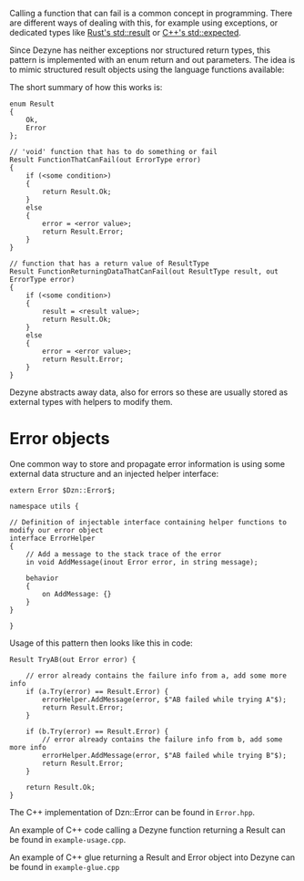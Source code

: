 Calling a function that can fail is a common concept in programming. There are different ways of dealing with this, for example using exceptions, or dedicated types like [Rust's std::result](https://doc.rust-lang.org/std/result/) or [C++'s std::expected](https://en.cppreference.com/w/cpp/utility/expected).

Since Dezyne has neither exceptions nor structured return types, this pattern is implemented with an enum return and out parameters. The idea is to mimic structured result objects using the language functions available:

The short summary of how this works is:

```dzn
enum Result
{
    Ok,
    Error
};

// 'void' function that has to do something or fail
Result FunctionThatCanFail(out ErrorType error)
{
    if (<some condition>)
    {
        return Result.Ok;
    }
    else
    {
        error = <error value>;
        return Result.Error;
    }
}

// function that has a return value of ResultType
Result FunctionReturningDataThatCanFail(out ResultType result, out ErrorType error)
{
    if (<some condition>)
    {
        result = <result value>;
        return Result.Ok;
    }
    else
    {
        error = <error value>;
        return Result.Error;
    }
}
```

Dezyne abstracts away data, also for errors so these are usually stored as external types with helpers to modify them.

# Error objects

One common way to store and propagate error information is using some external data structure and an injected helper interface:

```dzn
extern Error $Dzn::Error$;

namespace utils {

// Definition of injectable interface containing helper functions to modify our error object
interface ErrorHelper
{
    // Add a message to the stack trace of the error
    in void AddMessage(inout Error error, in string message);

    behavior
    {
        on AddMessage: {}
    }
}

}
```

Usage of this pattern then looks like this in code:

```dzn
Result TryAB(out Error error) {

    // error already contains the failure info from a, add some more info
    if (a.Try(error) == Result.Error) {
        errorHelper.AddMessage(error, $"AB failed while trying A"$);
        return Result.Error;
    }

    if (b.Try(error) == Result.Error) {
        // error already contains the failure info from b, add some more info
        errorHelper.AddMessage(error, $"AB failed while trying B"$);
        return Result.Error;
    }

    return Result.Ok;
}
```

The C++ implementation of Dzn::Error can be found in `Error.hpp`.

An example of C++ code calling a Dezyne function returning a Result can be found in `example-usage.cpp`.

An example of C++ glue returning a Result and Error object into Dezyne can be found in `example-glue.cpp`
